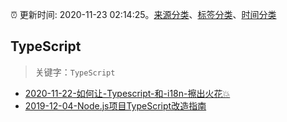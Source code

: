 :alarm_clock: 更新时间: 2020-11-23 02:14:25。[来源分类](../README.md)、[标签分类](../TAGS.md)、[时间分类](../TIMELINE.md)

## TypeScript


> 关键字：`TypeScript`



- [2020-11-22-如何让-Typescript-和-i18n-擦出火花💥](https://juejin.im/post/6898133050224771079) 
- [2019-12-04-Node.js项目TypeScript改造指南](https://juejin.im/post/5de4867f51882573135415dd) 